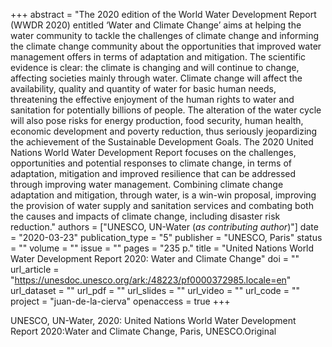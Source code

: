 +++
abstract = "The 2020 edition of the World Water Development Report (WWDR 2020) entitled ‘Water and Climate Change’ aims at helping the water community to tackle the challenges of climate change and informing the climate change community about the opportunities that improved water management offers in terms of adaptation and mitigation. The scientific evidence is clear: the climate is changing and will continue to change, affecting societies mainly through water. Climate change will affect the availability, quality and quantity of water for basic human needs, threatening the effective enjoyment of the human rights to water and sanitation for potentially billions of people. The alteration of the water cycle will also pose risks for energy production, food security, human health, economic development and poverty reduction, thus seriously jeopardizing the achievement of the Sustainable Development Goals. The 2020 United Nations World Water Development Report focuses on the challenges, opportunities and potential responses to climate change, in terms of adaptation, mitigation and improved resilience that can be addressed through improving water management. Combining climate change adaptation and mitigation, through water, is a win-win proposal, improving the provision of water supply and sanitation services and combating both the causes and impacts of climate change, including disaster risk reduction."
authors = ["UNESCO, UN-Water (*as contributing author*)"]
date = "2020-03-23"
publication_type = "5"
publisher = "UNESCO, Paris"
status = ""
volume = ""
issue = ""
pages = "235 p."
title = "United Nations World Water Development Report 2020: Water and Climate Change"
doi = ""
url_article = "https://unesdoc.unesco.org/ark:/48223/pf0000372985.locale=en"
url_dataset = ""
url_pdf = ""
url_slides = ""
url_video = ""
url_code = ""
project = "juan-de-la-cierva"
openaccess = true
+++

UNESCO, UN-Water, 2020: United Nations World Water Development Report 2020:Water and Climate Change, Paris, UNESCO.Original 